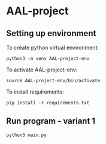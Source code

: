 # AAL-project

## Setting up environment

To create python virtual environment:

`python3 -m venv AAL-project-env`

To activate AAL-project-env:

`source AAL-project-env/bin/activate`

To install requirements:

`pip install -r requirements.txt`

## Run program - variant 1

`python3 main.py`

